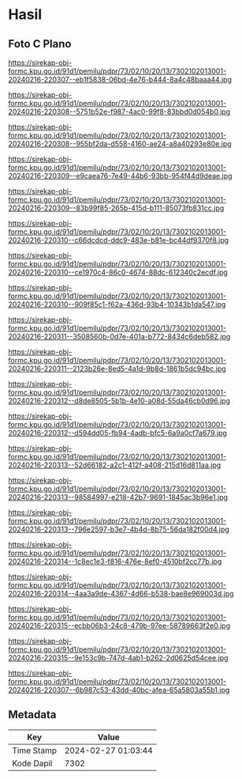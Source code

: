 # Hasil

## Foto C Plano

https://sirekap-obj-formc.kpu.go.id/91d1/pemilu/pdpr/73/02/10/20/13/7302102013001-20240216-220307--eb1f5838-06bd-4e76-b444-8a4c48baaa44.jpg

https://sirekap-obj-formc.kpu.go.id/91d1/pemilu/pdpr/73/02/10/20/13/7302102013001-20240216-220308--5751b52e-f987-4ac0-99f8-83bbd0d054b0.jpg

https://sirekap-obj-formc.kpu.go.id/91d1/pemilu/pdpr/73/02/10/20/13/7302102013001-20240216-220308--955bf2da-d558-4160-ae24-a8a40293e80e.jpg

https://sirekap-obj-formc.kpu.go.id/91d1/pemilu/pdpr/73/02/10/20/13/7302102013001-20240216-220309--e9caea76-7e49-44b6-93bb-954f44d9deae.jpg

https://sirekap-obj-formc.kpu.go.id/91d1/pemilu/pdpr/73/02/10/20/13/7302102013001-20240216-220309--83b99f85-265b-415d-b111-85073fb831cc.jpg

https://sirekap-obj-formc.kpu.go.id/91d1/pemilu/pdpr/73/02/10/20/13/7302102013001-20240216-220310--c66dcdcd-ddc9-483e-b81e-bc44df9370f8.jpg

https://sirekap-obj-formc.kpu.go.id/91d1/pemilu/pdpr/73/02/10/20/13/7302102013001-20240216-220310--ce1970c4-86c0-4674-88dc-612340c2ecdf.jpg

https://sirekap-obj-formc.kpu.go.id/91d1/pemilu/pdpr/73/02/10/20/13/7302102013001-20240216-220310--909f85c1-f62a-436d-93b4-10343b1da547.jpg

https://sirekap-obj-formc.kpu.go.id/91d1/pemilu/pdpr/73/02/10/20/13/7302102013001-20240216-220311--3508560b-0d7e-401a-b772-8434c6deb582.jpg

https://sirekap-obj-formc.kpu.go.id/91d1/pemilu/pdpr/73/02/10/20/13/7302102013001-20240216-220311--2123b26e-8ed5-4a1d-9b8d-1861b5dc94bc.jpg

https://sirekap-obj-formc.kpu.go.id/91d1/pemilu/pdpr/73/02/10/20/13/7302102013001-20240216-220312--d8de8505-5b1b-4e10-a08d-55da46cb0d96.jpg

https://sirekap-obj-formc.kpu.go.id/91d1/pemilu/pdpr/73/02/10/20/13/7302102013001-20240216-220312--d594dd05-fb94-4adb-bfc5-6a9a0cf7a679.jpg

https://sirekap-obj-formc.kpu.go.id/91d1/pemilu/pdpr/73/02/10/20/13/7302102013001-20240216-220313--52d66182-a2c1-412f-a408-215d16d811aa.jpg

https://sirekap-obj-formc.kpu.go.id/91d1/pemilu/pdpr/73/02/10/20/13/7302102013001-20240216-220313--98584997-e218-42b7-9691-1845ac3b96e1.jpg

https://sirekap-obj-formc.kpu.go.id/91d1/pemilu/pdpr/73/02/10/20/13/7302102013001-20240216-220313--796e2597-b3e7-4b4d-8b75-56da182f00d4.jpg

https://sirekap-obj-formc.kpu.go.id/91d1/pemilu/pdpr/73/02/10/20/13/7302102013001-20240216-220314--1c8ec1e3-f816-476e-8ef0-4510bf2cc77b.jpg

https://sirekap-obj-formc.kpu.go.id/91d1/pemilu/pdpr/73/02/10/20/13/7302102013001-20240216-220314--4aa3a9de-4367-4d66-b538-bae8e969003d.jpg

https://sirekap-obj-formc.kpu.go.id/91d1/pemilu/pdpr/73/02/10/20/13/7302102013001-20240216-220315--ecbb06b3-24c8-479b-97ee-58789663f2e0.jpg

https://sirekap-obj-formc.kpu.go.id/91d1/pemilu/pdpr/73/02/10/20/13/7302102013001-20240216-220315--9e153c9b-747d-4ab1-b262-2d0625d54cee.jpg

https://sirekap-obj-formc.kpu.go.id/91d1/pemilu/pdpr/73/02/10/20/13/7302102013001-20240216-220307--6b987c53-43dd-40bc-afea-65a5803a55b1.jpg


## Metadata

| Key        | Value               |
| ---------- | ------------------- |
| Time Stamp | 2024-02-27 01:03:44 |
| Kode Dapil | 7302                |



